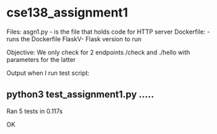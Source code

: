 # cse138_assignment1

Files:
asgn1.py - is the file that holds code for HTTP server
Dockerfile: - runs the Dockerfile
FlaskV- Flask version to run



Objective: 
We only check for 2 endpoints /check and ./hello with parameters for the latter



Output when I run test script: 

python3 test_assignment1.py 
.....
----------------------------------------------------------------------
Ran 5 tests in 0.117s

OK

